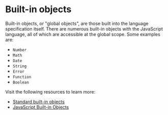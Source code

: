 # Built-in objects

Built-in objects, or "global objects", are those built into the language specification itself. There are numerous built-in objects with the JavaScript language, all of which are accessible at the global scope. Some examples are:

- `Number`
- `Math`
- `Date`
- `String`
- `Error`
- `Function`
- `Boolean`

Visit the following resources to learn more:

- [Standard built-in objects](https://developer.mozilla.org/en-US/docs/Web/JavaScript/Reference/Global_Objects)
- [JavaScript Built-in Objects](https://www.tutorialride.com/javascript/javascript-built-in-objects.htm)

